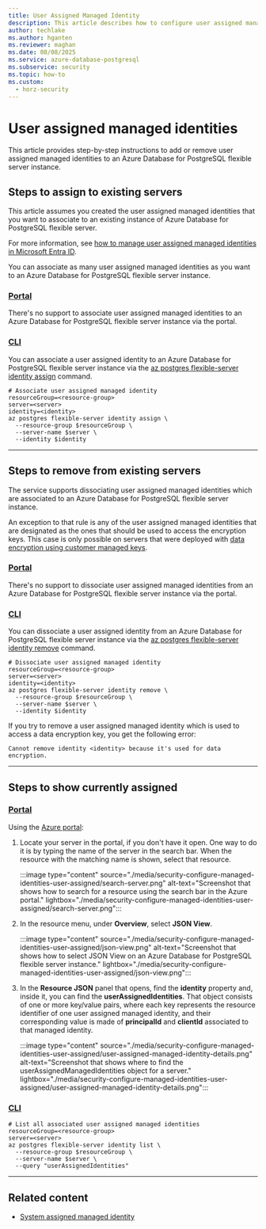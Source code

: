 ```yaml
---
title: User Assigned Managed Identity
description: This article describes how to configure user assigned managed identities of an Azure Database for PostgreSQL flexible server instance.
author: techlake
ms.author: hganten
ms.reviewer: maghan
ms.date: 08/08/2025
ms.service: azure-database-postgresql
ms.subservice: security
ms.topic: how-to
ms.custom:
  - horz-security
---
```


# User assigned managed identities

This article provides step-by-step instructions to add or remove user assigned managed identities to an Azure Database for PostgreSQL flexible server instance.

## Steps to assign to existing servers

This article assumes you created the user assigned managed identities that you want to associate to an existing instance of Azure Database for PostgreSQL flexible server.

For more information, see [how to manage user assigned managed identities in Microsoft Entra ID](/entra/identity/managed-identities-azure-resources/how-manage-user-assigned-managed-identities).

You can associate as many user assigned managed identities as you want to an Azure Database for PostgreSQL flexible server instance.

### [Portal](#tab/portal-associate-user-assigned-existing)

There's no support to associate user assigned managed identities to an Azure Database for PostgreSQL flexible server instance via the portal.

### [CLI](#tab/cli-associate-user-assigned-existing)

You can associate a user assigned identity to an Azure Database for PostgreSQL flexible server instance via the [az postgres flexible-server identity assign](/cli/azure/postgres/flexible-server/identity#az-postgres-flexible-server-identity-assign) command.

```azurecli-interactive
# Associate user assigned managed identity
resourceGroup=<resource-group>
server=<server>
identity=<identity>
az postgres flexible-server identity assign \
  --resource-group $resourceGroup \
  --server-name $server \
  --identity $identity
```

---

## Steps to remove from existing servers

The service supports dissociating user assigned managed identities which are associated to an Azure Database for PostgreSQL flexible server instance.

An exception to that rule is any of the user assigned managed identities that are designated as the ones that should be used to access the encryption keys. This case is only possible on servers that were deployed with [data encryption using customer managed keys](concepts-data-encryption.md).

### [Portal](#tab/portal-dissociate-user-assigned-existing)

There's no support to dissociate user assigned managed identities from an Azure Database for PostgreSQL flexible server instance via the portal.

### [CLI](#tab/cli-dissociate-user-assigned-existing)

You can dissociate a user assigned identity from an Azure Database for PostgreSQL flexible server instance via the [az postgres flexible-server identity remove](/cli/azure/postgres/flexible-server/identity#az-postgres-flexible-server-identity-remove) command.

```azurecli-interactive
# Dissociate user assigned managed identity
resourceGroup=<resource-group>
server=<server>
identity=<identity>
az postgres flexible-server identity remove \
  --resource-group $resourceGroup \
  --server-name $server \
  --identity $identity
```

If you try to remove a user assigned managed identity which is used to access a data encryption key, you get the following error:

```output
Cannot remove identity <identity> because it's used for data encryption.
```

---

## Steps to show currently assigned

### [Portal](#tab/portal-show-user-assigned)

Using the [Azure portal](https://portal.azure.com/):

1. Locate your server in the portal, if you don't have it open. One way to do it is by typing the name of the server in the search bar. When the resource with the matching name is shown, select that resource.

    :::image type="content" source="./media/security-configure-managed-identities-user-assigned/search-server.png" alt-text="Screenshot that shows how to search for a resource using the search bar in the Azure portal." lightbox="./media/security-configure-managed-identities-user-assigned/search-server.png":::

2. In the resource menu, under **Overview**, select **JSON View**.

    :::image type="content" source="./media/security-configure-managed-identities-user-assigned/json-view.png" alt-text="Screenshot that shows how to select JSON View on an Azure Database for PostgreSQL flexible server instance." lightbox="./media/security-configure-managed-identities-user-assigned/json-view.png":::

3. In the **Resource JSON** panel that opens, find the **identity** property and, inside it, you can find the **userAssignedIdentities**. That object consists of one or more key/value pairs, where each key represents the resource identifier of one user assigned managed identity, and their corresponding value is made of **principalId** and **clientId** associated to that managed identity.

    :::image type="content" source="./media/security-configure-managed-identities-user-assigned/user-assigned-managed-identity-details.png" alt-text="Screenshot that shows where to find the userAssignedManagedIdentities object for a server." lightbox="./media/security-configure-managed-identities-user-assigned/user-assigned-managed-identity-details.png":::

### [CLI](#tab/cli-show-user-assigned)

```azurecli-interactive
# List all associated user assigned managed identities
resourceGroup=<resource-group>
server=<server>
az postgres flexible-server identity list \
  --resource-group $resourceGroup \
  --server-name $server \
  --query "userAssignedIdentities"
```

---

## Related content

- [System assigned managed identity](security-configure-managed-identities-system-assigned.md)
